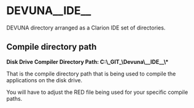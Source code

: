 # DEVUNA__IDE__
DEVUNA directory arranged as a Clarion IDE set of directories.

## Compile directory path

**Disk Drive Compiler Directory Path: C:\\\_GIT\_\\Devuna\\\_\_IDE\_\_\\\***

That is the compile directory path that is being used to compile the applications on the disk drive. 

You will have to adjust the RED file being used for your specific compile paths. 


